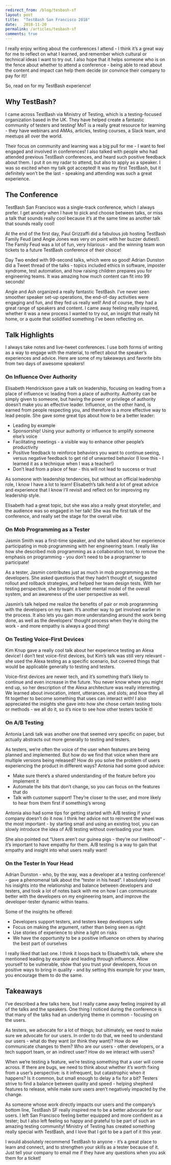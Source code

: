 ```yaml
---
redirect_from: /blog/tesbash-sf
layout: post
title:  "TestBash San Francisco 2018"
date:   2018-11-20
permalink: /articles/tesbash-sf
comments: true
---
```


I really enjoy writing about the conferences I attend - I think it’s a great way for me to reflect on what I learned, and remember which cultural or technical ideas I want to try out. I also hope that it helps someone who is on the fence about whether to attend a conference - being able to read about the content and impact can help them decide (or convince their company to pay for it)!

So, read on for my TestBash experience!

## Why TestBash?

I came across TestBash via Ministry of Testing, which is a testing-focused organization based in the UK. They have helped create a fantastic community of testers and testing! MoT is a really great resource for learning - they have webinars and AMAs, articles, testing courses, a Slack team, and meetups all over the world. 

Their focus on community and learning was a big pull for me - I want to feel engaged and involved in conferences! I also talked with people who had attended previous TestBash conferences, and heard such positive feedback about them. I put it on my radar to attend, but also to apply as a speaker. I was so excited when my talk got accepted! It was my first TestBash, but it definitely won’t be the last - speaking and attending was such a great experience. 

## The Conference

TestBash San Francisco was a single-track conference, which I always prefer. I get anxiety when I have to pick and choose between talks, or miss a talk that sounds really cool because it’s at the same time as another talk that sounds really cool! 

At the end of the first day, Paul Grizzaffi did a fabulous job hosting TestBash Family Feud (and Angie Jones was very on point with her buzzer duties!). The Family Feud was a lot of fun, very hilarious - and the winning team won tickets to a future TestBash conference of their choice!

Day Two ended with 99-second talks, which were so good! Adrian Dunston did a Tweet thread of the talks - topics included ethics in software, imposter syndrome, test automation, and how raising children prepares you for engineering teams. It was amazing how much content can fit into 99 seconds!

Angie and Ash organized a really fantastic TestBash. I’ve never seen smoother speaker set-up operations, the end-of-day activities were engaging and fun, and they fed us really well! And of course, they had a great range of speakers and content. I came away feeling really inspired, whether it was a new process I wanted to try out, an insight that really hit home, or a quote that solidified something I’ve been reflecting on.

## Talk Highlights

I always take notes and live-tweet conferences. I use both forms of writing as a way to engage with the material, to reflect about the speaker’s experiences and advice. Here are some of my takeaways and favorite bits from two days of awesome speakers!

### On Influence Over Authority

Elisabeth Hendrickson gave a talk on leadership, focusing on leading from a place of influence vc leading from a place of authority. Authority can be simply given to someone, but having the power or privilege of authority doesn’t make you an effective leader. Influence, on the other hand, is earned from people respecting you, and therefore is a more effective way to lead people. She gave some great tips about how to be a better leader:

- Leading by example
- Sponsorship! Using your authority or influence to amplify someone else’s voice
- Facilitating meetings - a visible way to enhance other people’s productivity
- Positive feedback to reinforce behaviors you want to continue seeing, versus negative feedback to get rid of unwanted behavior (I love this - I learned it as a technique when I was a teacher!)
- Don’t lead from a place of fear - this will not lead to success or trust

As someone with leadership tendencies, but without an official leadership role, I know I have a lot to learn! Elisabeth’s talk held a lot of great advice and experience that I know I’ll revisit and reflect on for improving my leadership style.

Elisabeth had a great topic, but she was also a really great storyteller, and the audience was so engaged in her talk! She was the first talk of the conference, and really set the stage for the overall vibe.

### On Mob Programming as a Tester

Jasmin Smith was a first-time speaker, and she talked about her experience participating in mob programming with her engineering team. I really like how she described mob programming as a collaboration tool, to remove the emphasis on programming - you don’t need to be a programmer to participate! 

As a tester, Jasmin contributes just as much in mob programming as the developers. She asked questions that they hadn’t thought of, suggested rollout and rollback strategies, and helped her team design tests. With her testing perspective, she brought a better mental model of the overall system, and an awareness of the user perspective as well. 

Jasmin’s talk helped me realize the benefits of pair or mob programming with the developers on my team. It’s another way to get involved earlier in the process. It also lets you gain more understanding around the work being done, as well as the developers’ thought process when they’re doing the work - and more empathy is always a good thing!

### On Testing Voice-First Devices

Kim Knup gave a really cool talk about her experience testing an Alexa device! I don’t test voice-first devices, but Kim’s talk was still very relevant - she used the Alexa testing as a specific scenario, but covered things that would be applicable generally to testing and testers. 

Voice-first devices are newer tech, and it’s something that’s likely to continue and even increase in the future. You never know where you might end up, so her description of the Alexa architecture was really interesting. We learned about invocation, intent, utterances, and slots; and how they all fit together to become something that uses can interact with! I also appreciated the insights she gave into how she chose certain testing tools or methods -  we all do it, so it’s nice to see how other testers tackle it! 

### On A/B Testing

Antonia Landi talk was another one that seemed very specific on paper, but actually abstracts out more generally to testing and testers. 

As testers, we’re often the voice of the user when features are being planned and implemented. But how do we find that voice when there are multiple versions being released? How do you solve the problem of users experiencing the product in different ways? Antonia had some good advice:

- Make sure there’s a shared understanding of the feature before you implement it
- Automate the bits that don’t change, so you can focus on the features that do
- Talk with customer support! They’re closer to the user, and more likely to hear from them first if something’s wrong

Antonia also had some tips for getting started with A/B testing if your company doesn’t do it now. I think her advice not to reinvent the wheel was the most important - by starting small and using an existing tool, you can slowly introduce the idea of A/B testing without overloading your team. 

She also pointed out “Users aren’t our guinea pigs - they’re our livelihood” - it’s important to have empathy for them. A/B testing is a way to gain that empathy and insight into what users really want! 

### On the Tester In Your Head

Adrian Dunston - who, by the way, was a developer at a testing conference! - gave a phenomenal talk about the “tester in his head”. I absolutely loved his insights into the relationship and balance between developers and testers, and took a lot of notes back with me on how I can communicate better with the developers on my engineering team, and improve the developer-tester dynamic within teams.

Some of the insights he offered:

- Developers support testers, and testers keep developers safe
- Focus on making the argument, rather than being seen as right
- Use stories of experience to shine a light on risks
- We have the opportunity to be a positive influence on others by sharing the best part of ourselves

I really liked that last one. I think it loops back to Elisabeth’s talk, where she mentioned leading by example and leading through influence. Allow yourself to be vulnerable, show that you trust your developers, focus on positive ways to bring in quality - and by setting this example for your team, you encourage them to do the same.

## Takeaways

I’ve described a few talks here, but I really came away feeling inspired by all of the talks and the speakers. One thing I noticed during the conference is that many of the talks had an underlying theme in common - focusing on the users.

As testers, we advocate for a lot of things; but ultimately, we need to make sure we advocate for our users. In order to do that, we need to understand our users - what do they want (or think they want)? How do we communicate changes to them? Who are our users - other developers, or a tech support team, or an indirect user? How do we interact with users?

When we’re testing a feature, we’re testing something that a user will come across. If there are bugs, we need to think about whether it’s worth fixing from a user’s perspective: is it infrequent, but catastrophic when it happens? Is it common, but small enough to delay a fix for a bit? Testers strive to find a balance between quality and speed - helping shepherd features to release, while make sure users aren’t negatively impacted by the change.

As someone whose work directly impacts our users and the company’s bottom line, TestBash SF really inspired me to be a better advocate for our users. I left San Francisco feeling better equipped and more confident as a tester; but I also left feeling so happy and grateful to be part of such an amazing testing community! Ministry of Testing has created something really special with TestBash, and I love that I got to be a part of it this year.

I would absolutely recommend TestBash to anyone - it’s a great place to learn and connect, and to strengthen your skills as a tester because of it. Just tell your company to email me if they have any questions when you ask them for a ticket!
